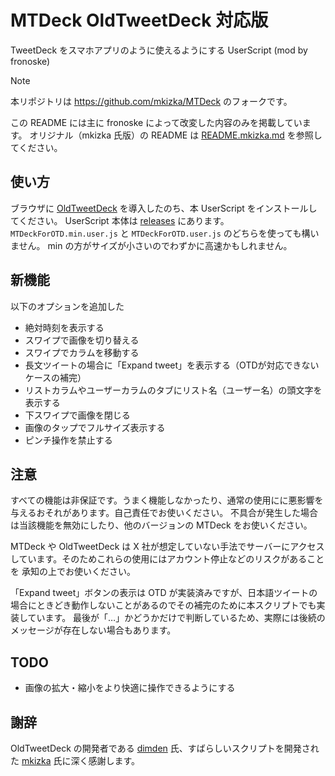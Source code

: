 # MTDeck OldTweetDeck 対応版

TweetDeck をスマホアプリのように使えるようにする UserScript (mod by fronoske)


> [!NOTE]
> 本リポジトリは https://github.com/mkizka/MTDeck のフォークです。
>
> この README には主に fronoske によって改変した内容のみを掲載しています。
> オリジナル（mkizka 氏版）の README は [README.mkizka.md](https://github.com/fronoske/MTDeck_OldTweetDeck/blob/main/README.mkizka.md) を参照してください。

## 使い方
ブラウザに [OldTweetDeck](https://github.com/dimdenGD/OldTweetDeck) を導入したのち、本 UserScript をインストールしてください。
UserScript 本体は [releases](https://github.com/fronoske/MTDeck_OldTweetDeck/releases) にあります。`MTDeckForOTD.min.user.js` と `MTDeckForOTD.user.js` のどちらを使っても構いません。
min の方がサイズが小さいのでわずかに高速かもしれません。

## 新機能

以下のオプションを追加した
- 絶対時刻を表示する
- スワイプで画像を切り替える
- スワイプでカラムを移動する
- 長文ツイートの場合に「Expand tweet」を表示する（OTDが対応できないケースの補完）
- リストカラムやユーザーカラムのタブにリスト名（ユーザー名）の頭文字を表示する
- 下スワイプで画像を閉じる
- 画像のタップでフルサイズ表示する
- ピンチ操作を禁止する

## 注意
すべての機能は非保証です。うまく機能しなかったり、通常の使用にに悪影響を与えるおそれがあります。自己責任でお使いください。
不具合が発生した場合は当該機能を無効にしたり、他のバージョンの MTDeck をお使いください。

MTDeck や OldTweetDeck は X 社が想定していない手法でサーバーにアクセスしています。そのためこれらの使用にはアカウント停止などのリスクがあることを
承知の上でお使いください。

「Expand tweet」ボタンの表示は OTD が実装済みですが、日本語ツイートの場合にときどき動作しないことがあるのでその補完のために本スクリプトでも実装しています。
最後が「…」かどうかだけで判断しているため、実際には後続のメッセージが存在しない場合もあります。


## TODO
- 画像の拡大・縮小をより快適に操作できるようにする

## 謝辞
OldTweetDeck の開発者である [dimden](https://github.com/dimdenGD) 氏、すばらしいスクリプトを開発された [mkizka](https://github.com/mkizka) 氏に深く感謝します。
